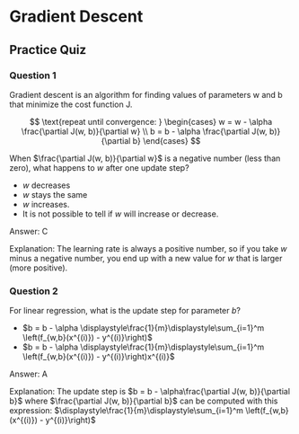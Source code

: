 # Gradient Descent

## Practice Quiz

### Question 1

Gradient descent is an algorithm for finding values of parameters w and b that minimize the cost function J.

$$
\text{repeat until convergence: }
\begin{cases}
    w = w - \alpha \frac{\partial J(w, b)}{\partial w} \\
    b = b - \alpha \frac{\partial J(w, b)}{\partial b}
\end{cases}
$$

When $\frac{\partial J(w, b)}{\partial w}$ is a negative number (less than zero), what happens to $w$ after one update step?

- $w$ decreases
- $w$ stays the same
- $w$ increases.
- It is not possible to tell if $w$ will increase or decrease.

Answer: C

Explanation: The learning rate is always a positive number, so if you take $w$ minus a negative number, you end up with a new value for $w$ that is larger (more positive).

### Question 2

For linear regression, what is the update step for parameter $b$?

- $b = b - \alpha \displaystyle\frac{1}{m}\displaystyle\sum_{i=1}^m \left(f_{w,b}(x^{(i)}) - y^{(i)}\right)$
- $b = b - \alpha \displaystyle\frac{1}{m}\displaystyle\sum_{i=1}^m \left(f_{w,b}(x^{(i)}) - y^{(i)}\right)x^{(i)}$

Answer: A

Explanation: The update step is $b = b - \alpha\frac{\partial J(w, b)}{\partial b}$ where $\frac{\partial J(w, b)}{\partial b}$ can be computed with this expression: $\displaystyle\frac{1}{m}\displaystyle\sum_{i=1}^m \left(f_{w,b}(x^{(i)}) - y^{(i)}\right)$
